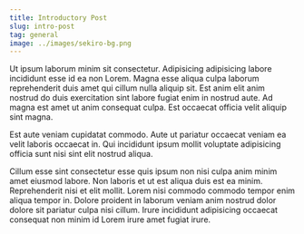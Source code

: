 ```yaml
---
title: Introductory Post
slug: intro-post
tag: general
image: ../images/sekiro-bg.png
---
```


Ut ipsum laborum minim sit consectetur. Adipisicing adipisicing labore incididunt esse id ea non Lorem. Magna esse aliqua culpa laborum reprehenderit duis amet qui cillum nulla aliquip sit. Est anim elit anim nostrud do duis exercitation sint labore fugiat enim in nostrud aute. Ad magna est amet ut anim consequat culpa. Est occaecat officia velit aliquip sint magna.

Est aute veniam cupidatat commodo. Aute ut pariatur occaecat veniam ea velit laboris occaecat in. Qui incididunt ipsum mollit voluptate adipisicing officia sunt nisi sint elit nostrud aliqua.

Cillum esse sint consectetur esse quis ipsum non nisi culpa anim minim amet eiusmod labore. Non laboris et ut est aliqua duis est ea minim. Reprehenderit nisi et elit mollit. Lorem nisi commodo commodo tempor enim aliqua tempor in. Dolore proident in laborum veniam anim nostrud dolor dolore sit pariatur culpa nisi cillum. Irure incididunt adipisicing occaecat consequat non minim id Lorem irure amet fugiat irure.
